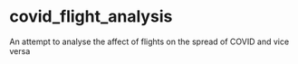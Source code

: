 # covid_flight_analysis

An attempt to analyse the affect of flights on the spread of COVID and vice versa


